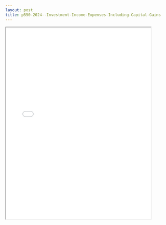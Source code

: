 ```yaml
---
layout: post
title: p550-2024--Investment-Income-Expenses-Including-Capital-Gains
---
```


<div class="pdf-container">
<iframe src="/ea/_pdf-2-md/p550-2024--Investment-Income-Expenses-Including-Capital-Gains.pdf" height="600" width="90%" allowFullScreen="true"></iframe>
</div>

